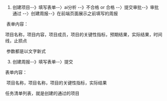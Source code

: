 1. 创建项目--》填写表单--〉ai分析 --》不合格 or 合格 --〉提交审批--》审批通过 --〉创建周报--》在前端页面展示之前填写的周报

​	表单内容：

​	项目名称，项目内容，项目成员，项目的关键性指标，预期结果，实际结果，时间线，止损点

​	参数都是以文字新式							

3. 创建周报--》填写表单--〉提交

表单内容：

​	项目名称，项目名称，项目的关键性指标，实际结果



任务清单列表，就是创建的通过的项目



